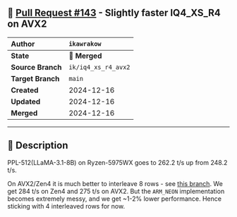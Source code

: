 ## 🔀 [Pull Request #143](https://github.com/ikawrakow/ik_llama.cpp/pull/143) - Slightly faster IQ4_XS_R4 on AVX2

| **Author** | `ikawrakow` |
| :--- | :--- |
| **State** | 🔀 **Merged** |
| **Source Branch** | `ik/iq4_xs_r4_avx2` |
| **Target Branch** | `main` |
| **Created** | 2024-12-16 |
| **Updated** | 2024-12-16 |
| **Merged** | 2024-12-16 |

---

## 📄 Description

PPL-512(LLaMA-3.1-8B) on Ryzen-5975WX goes to 262.2 t/s up from 248.2 t/s.

On AVX2/Zen4 it is much better to interleave 8 rows - see [this branch](https://github.com/ikawrakow/ik_llama.cpp/tree/ik/iq4_xs_r8). We get 284 t/s on Zen4 and 275 t/s on AVX2. But the `ARM_NEON` implementation becomes extremely messy, and we get ~1-2% lower performance. Hence sticking with 4 interleaved rows for now.
